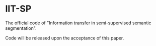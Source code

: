 # IIT-SP
The official code of "Information transfer in semi-supervised semantic segmentation".

Code will be released upon the acceptance of this paper.
